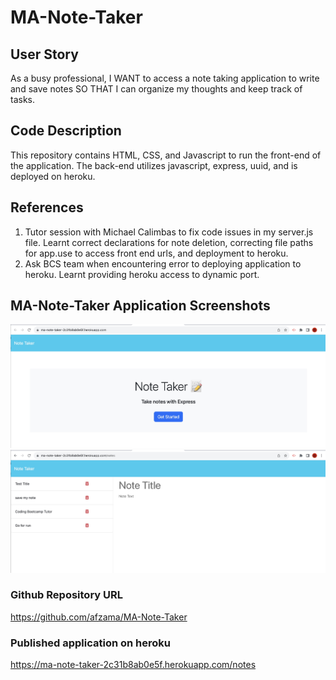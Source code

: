 # MA-Note-Taker

## User Story
As a busy professional, 
I WANT to access a note taking application to write and save notes
SO THAT I can organize my thoughts and keep track of tasks.

## Code Description
This repository contains HTML, CSS, and Javascript to run the front-end of the application. The back-end utilizes javascript, express, uuid, and is deployed on heroku. 

## References
1. Tutor session with Michael Calimbas to fix code issues in my server.js file. Learnt correct declarations for note deletion, correcting file paths for app.use to access front end urls, and deployment to heroku.
2. Ask BCS team when encountering error to deploying application to heroku. Learnt providing heroku access to dynamic port.

## MA-Note-Taker Application Screenshots
![alt text](./public/assets/images/MA-Note-Taker1.jpeg)
![alt text](./public/assets/images/MA-Note-Taker2.jpeg)

### Github Repository URL
https://github.com/afzama/MA-Note-Taker 

### Published application on heroku
https://ma-note-taker-2c31b8ab0e5f.herokuapp.com/notes



